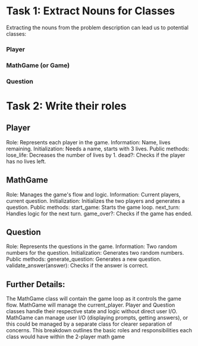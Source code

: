 # Task 1: Extract Nouns for Classes
  Extracting the nouns from the problem description can lead us to potential classes:
   ### Player
   ### MathGame (or Game)
   ### Question

# Task 2: Write their roles

  ## Player

  Role: Represents each player in the game.
  Information: Name, lives remaining.
  Initialization: Needs a name, starts with 3 lives.
  Public methods:
  lose_life: Decreases the number of lives by 1.
  dead?: Checks if the player has no lives left.

  ## MathGame

  Role: Manages the game's flow and logic.
  Information: Current players, current question.
  Initialization: Initializes the two players and generates a question.
  Public methods:
  start_game: Starts the game loop.
  next_turn: Handles logic for the next turn.
  game_over?: Checks if the game has ended.

  ## Question

  Role: Represents the questions in the game.
  Information: Two random numbers for the question.
  Initialization: Generates two random numbers.
  Public methods:
  generate_question: Generates a new question.
  validate_answer(answer): Checks if the answer is correct.

  ## Further Details:

  The MathGame class will contain the game loop as it controls the game flow.
  MathGame will manage the current_player.
  Player and Question classes handle their respective state and logic without direct user I/O.
  MathGame can manage user I/O (displaying prompts, getting answers), or this could be managed by a separate class for clearer separation of concerns.
  This breakdown outlines the basic roles and responsibilities each class would have within the 2-player math game